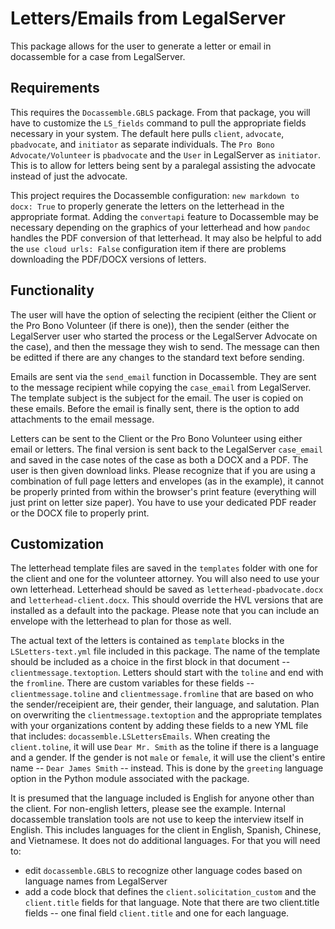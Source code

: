 # Letters/Emails from LegalServer

This package allows for the user to generate a letter or email in docassemble for a case from LegalServer.

## Requirements
This requires the `Docassemble.GBLS` package. From that package, you will have to customize the `LS_fields` command to pull the appropriate fields necessary in your system. The default here pulls `client`, `advocate`, `pbadvocate`, and `initiator` as separate individuals. The `Pro Bono Advocate/Volunteer` is `pbadvocate` and the `User` in LegalServer as `initiator`. This is to allow for letters being sent by a paralegal assisting the advocate instead of just the advocate. 

This project requires the Docassemble configuration: `new markdown to docx: True` to properly generate the letters on the letterhead in the appropriate format. Adding the `convertapi` feature to Docassemble may be necessary depending on the graphics of your letterhead and how `pandoc` handles the PDF conversion of that letterhead. It may also be helpful to add the `use cloud urls: False` configuration item if there are problems downloading the PDF/DOCX versions of letters.

## Functionality
The user will have the option of selecting the recipient (either the Client or the Pro Bono Volunteer (if there is one)), then the sender (either the LegalServer user who started the process or the LegalServer Advocate on the case), and then the message they wish to send. The message can then be editted if there are any changes to the standard text before sending. 

Emails are sent via the `send_email` function in Docassemble. They are sent to the message recipient while copying the `case_email` from LegalServer. The template subject is the subject for the email. The user is copied on these emails. Before the email is finally sent, there is the option to add attachments to the email message. 

Letters can be sent to the Client or the Pro Bono Volunteer using either email or letters. The final version is sent back to the LegalServer `case_email` and saved in the case notes of the case as both a DOCX and a PDF. The user is then given download links. Please recognize that if you are using a combination of full page letters and envelopes (as in the example), it cannot be properly printed from within the browser's print feature (everything will just print on letter size paper). You have to use your dedicated PDF reader or the DOCX file to properly print.  

## Customization
The letterhead template files are saved in the `templates` folder with one for the client and one for the volunteer attorney. You will also need to use your own letterhead. Letterhead should be saved as `letterhead-pbadvocate.docx` and `letterhead-client.docx`. This should override the HVL versions that are installed as a default into the package. Please note that you can include an envelope with the letterhead to plan for those as well. 

The actual text of the letters is contained as `template` blocks in the `LSLetters-text.yml` file included in this package. The name of the template should be included as a choice in the first block in that document -- `clientmessage.textoption`. Letters should start with the `toline` and end with the `fromline`. There are custom variables for these fields -- `clientmessage.toline` and `clientmessage.fromline` that are based on who the sender/receipient are, their gender, their language, and salutation. Plan on overwriting the `clientmessage.textoption` and the appropriate templates with your organizations content by adding these fields to a new YML file that includes: `docassemble.LSLettersEmails`. When creating the `client.toline`, it will use `Dear Mr. Smith` as the toline if there is a language and a gender. If the gender is not `male` or `female`, it will use the client's entire name -- `Dear James Smith` -- instead. This is done by the `greeting` language option in the Python module associated  with the package.

It is presumed that the language included is English for anyone other than the client. For non-english letters, please see the example. Internal docassemble translation tools are not use to keep the interview itself in English. This includes languages for the client in English, Spanish, Chinese, and Vietnamese. It does not do additional languages. For that you will need to:
* edit `docassemble.GBLS` to recognize other language codes based on language names from LegalServer
* add a code block that defines the `client.solicitation_custom` and the `client.title` fields for that language. Note that there are two client.title fields -- one final field `client.title` and one for each language. 

